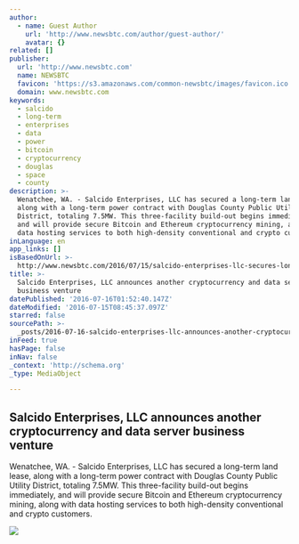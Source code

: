 ```yaml
---
author:
  - name: Guest Author
    url: 'http://www.newsbtc.com/author/guest-author/'
    avatar: {}
related: []
publisher:
  url: 'http://www.newsbtc.com'
  name: NEWSBTC
  favicon: 'https://s3.amazonaws.com/common-newsbtc/images/favicon.ico'
  domain: www.newsbtc.com
keywords:
  - salcido
  - long-term
  - enterprises
  - data
  - power
  - bitcoin
  - cryptocurrency
  - douglas
  - space
  - county
description: >-
  Wenatchee, WA. - Salcido Enterprises, LLC has secured a long-term land lease,
  along with a long-term power contract with Douglas County Public Utility
  District, totaling 7.5MW. This three-facility build-out begins immediately,
  and will provide secure Bitcoin and Ethereum cryptocurrency mining, along with
  data hosting services to both high-density conventional and crypto customers.
inLanguage: en
app_links: []
isBasedOnUrl: >-
  http://www.newsbtc.com/2016/07/15/salcido-enterprises-llc-secures-long-term-power-contract-announces-another-cryptocurrency-data-server-business-venture/
title: >-
  Salcido Enterprises, LLC announces another cryptocurrency and data server
  business venture
datePublished: '2016-07-16T01:52:40.147Z'
dateModified: '2016-07-15T08:45:37.097Z'
starred: false
sourcePath: >-
  _posts/2016-07-16-salcido-enterprises-llc-announces-another-cryptocurrency-an.md
inFeed: true
hasPage: false
inNav: false
_context: 'http://schema.org'
_type: MediaObject

---
```

<article style=""><h1>Salcido Enterprises, LLC announces another cryptocurrency and data server business venture</h1><p>Wenatchee, WA. - Salcido Enterprises, LLC has secured a long-term land lease, along with a long-term power contract with Douglas County Public Utility District, totaling 7.5MW. This three-facility build-out begins immediately, and will provide secure Bitcoin and Ethereum cryptocurrency mining, along with data hosting services to both high-density conventional and crypto customers.</p><img src="http://s3.amazonaws.com/main-newsbtc-images/2016/07/15084529/Salcido-Enterprises-LLC-Logo-Square-With-Tagline.jpg" /></article>